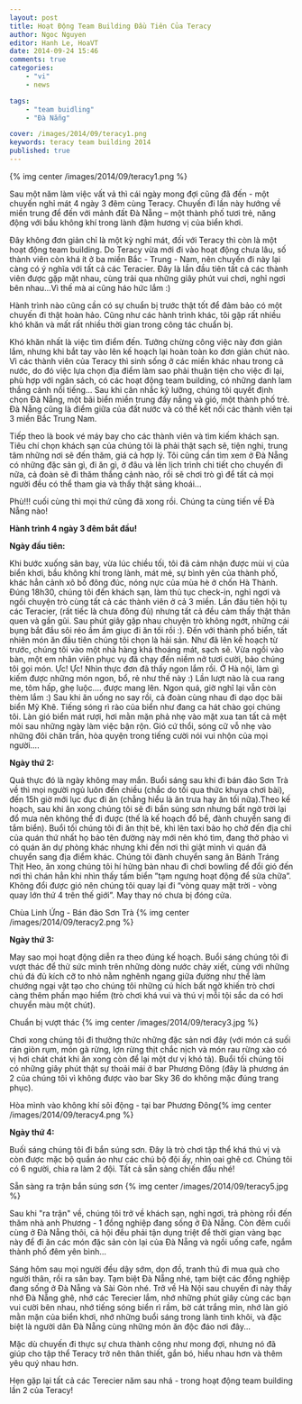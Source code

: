 ```yaml
---
layout: post
title: Hoạt Động Team Building Đầu Tiên Của Teracy
author: Ngoc Nguyen
editor: Hanh Le, HoaVT
date: 2014-09-24 15:46
comments: true
categories:
    - "vi"
    - news

tags:
    - "team buidling"
    - "Đà Nẵng"

cover: /images/2014/09/teracy1.png
keywords: teracy team building 2014
published: true
---
```

{% img center /images/2014/09/teracy1.png %}

Sau một năm làm việc vất vả thì cái ngày mong đợi cũng đã đến - một chuyến nghỉ mát 4 ngày 3 đêm
cùng Teracy. Chuyến đi lần này hướng về miền trung để đến với mảnh đất Đà Nẵng – một
thành phố tươi trẻ, năng động với bầu không khí trong lành đậm hương vị của biển khơi.

Đây không đơn giản chỉ là một kỳ nghỉ mát, đối với Teracy thì còn là một hoạt động team building. Do
Teracy vừa mới đi vào hoạt động chưa lâu, số thành viên còn khá ít ở ba miền Bắc - Trung - Nam, nên
chuyến đi này lại càng có ý nghĩa với tất cả các Teracier. Đây là lần đầu tiên tất cả các thành viên
được gặp mặt nhau, cùng trải qua những giây phút vui chơi, nghỉ ngơi bên nhau...Vì thế mà ai cũng háo
hức lắm :)

<!-- more -->

Hành trình nào cũng cần có sự chuẩn bị trước thật tốt để đảm bảo có một chuyến đi thật hoàn hảo. Cũng
như các hành trình khác, tôi gặp rất nhiều khó khăn và mất rất nhiều thời gian trong công tác chuẩn bị.

Khó khăn nhất là việc tìm điểm đến. Tưởng chừng công việc này đơn giản lắm, nhưng khi bắt tay
vào lên kế hoạch lại hoàn toàn ko đơn giản chút nào. Vì các thành viên của Teracy thì sinh sống ở
các miền khác nhau trong cả nước, do đó việc lựa chọn địa điểm làm sao phải thuận tiện cho việc
đi lại, phù hợp với ngân sách, có các hoạt động team building, có những danh lam thắng cảnh nổi
tiếng... Sau khi cân nhắc kỹ lưỡng, chúng tôi quyết định chọn Đà Nẵng, một bãi biển miền trung đầy
nắng và gió, một thành phố trẻ. Đà Nẵng cũng là điểm giữa của đất nước và có thể kết nối các thành
viên tại 3 miền Bắc Trung Nam.

Tiếp theo là book vé máy bay cho các thành viên và tìm kiếm khách sạn. Tiêu chí chọn khách sạn
của chúng tôi là phải thật sạch sẽ, tiện nghi, trung tâm những nơi sẽ đến thăm, giá cả hợp lý.
Tôi cũng cần tìm xem ở Đà Nẵng có những đặc sản gì, đi ăn gì, ở đâu và lên lịch trình chi tiết cho
chuyến đi nữa, cả đoàn sẽ đi thăm thắng cảnh nào, rồi sẽ chơi trò gì để tất cả mọi người đều có thể
tham gia và thấy thật sảng khoái...

Phù!!! cuối cùng thì mọi thứ cũng đã xong rồi. Chúng ta cùng tiến về Đà Nẵng nào!

**Hành trình 4 ngày 3 đêm bắt đầu!**

**Ngày đầu tiên:**

Khi bước xuống sân bay, vừa lúc chiều tối, tôi đã cảm nhận được mùi vị của
biển khơi, bầu không khí trong lành, mát mẻ, sự bình yên của thành phố, khác hẳn cảnh xô bồ đông
đúc, nóng nực của mùa hè ở chốn Hà Thành. Đúng 18h30, chúng tôi đến khách sạn, làm thủ tục
check-in, nghỉ ngơi và ngồi chuyện trò cùng tất cả các thành viên ở cả 3 miền. Lần đâu tiên hội tụ
các Teracier, (rất tiếc là chưa đông đủ) nhưng tất cả đều cảm thấy thật thân quen và gần gũi. Sau phút
giây gặp nhau chuyện trò không ngớt, những cái bụng bắt đầu sôi réo ầm ầm giục đi ăn tối rồi :).
Đến với thành phố biển, tất nhiên món ăn đầu tiên chúng tôi chọn là hải sản. Như đã lên kế hoạch
từ trước, chúng tôi vào một nhà hàng khá thoáng mát, sạch sẽ. Vừa ngồi vào bàn, một em nhân viên
phục vụ đã chạy đến niềm nở tươi cười, bảo chúng tôi gọi món. Ực! Ực! Nhìn thực đơn đã thấy ngon
lắm rồi. Ở Hà nội, làm gì kiếm được những món ngon, bổ, rẻ như thế này :) Lần lượt nào là cua rang me,
tôm hấp, ghẹ luộc.... được mang lên. Ngon quá, giờ nghĩ lại vẫn còn thèm lắm :) Sau khi ăn uống no
say rồi, cả đoàn cùng nhau đi dạo dọc bãi biển Mỹ Khê. Tiếng sóng rì rào của biển như đang ca hát
chào gọi chúng tôi. Làn gió biển mát rượi, hơi mằn mặn phả nhẹ vào mặt xua tan tất cả mệt mỏi
sau những ngày làm việc bận rộn. Gió cứ thổi, sóng cữ vỗ nhẹ vào những đôi chân trần, hòa quyện
trong tiếng cười nói vui nhộn của mọi người....

**Ngày thứ 2:**

Quả thực đó là ngày không may mắn. Buổi sáng sau khi đi bán đảo Sơn Trà về thì
mọi người ngủ luôn đến chiều (chắc do tối qua thức khuya chơi bài), đến 15h giờ mới lục đục đi ăn
(chẳng hiểu là ăn trưa hay ăn tối nữa).Theo kế hoạch, sau khi ăn xong chúng tôi sẽ đi bắn súng sơn
nhưng bất ngờ trời lại đổ mưa nên không thể đi được (thế là kế hoạch đổ bể, đành chuyển sang đi tắm
biển). Buổi tối chúng tôi đi ăn thịt bê, khi lên taxi bảo họ chở đến địa chỉ của quán thứ nhất họ bảo
tên đường này mới nên khó tìm, đang thở phào vì có quán ăn dự phòng khác nhưng khi đến nơi thì
giật mình vì quán đã chuyển sang địa điểm khác. Chúng tôi đành chuyển sang ăn Bánh Tráng Thịt
Heo, ăn xong chúng tôi hí hửng bàn nhau đi chơi bowling để đổi gió đến nơi thì chán hẳn khi nhìn
thấy tấm biển ”tạm ngưng hoạt động để sửa chữa”. Không đổi được gió nên chúng tôi quay lại đi
“vòng quay mặt trời - vòng quay lớn thứ 4 trên thế giới”. May thay nó chưa bị đóng cửa.

 Chùa Linh Ứng - Bán đảo Sơn Trà {% img center /images/2014/09/teracy2.png %}


**Ngày thứ 3:**

 May sao mọi hoạt động diễn ra theo đúng kế hoạch. Buổi sáng chúng tôi đi vượt
thác để thử sức mình trên những dòng nước chảy xiết, cùng với những chú đá đủ kích cỡ to nhỏ nằm
nghênh ngang giữa đường như thể làm chướng ngại vật tạo cho chúng tôi những cú hích bất ngờ
khiến trò chơi càng thêm phần mạo hiểm (trò chơi khá vui và thú vị mỗi tội sắc da có hơi chuyển
màu một chút).

Chuẩn bị vượt thác {% img center /images/2014/09/teracy3.jpg %}

Chơi xong chúng tôi đi thưởng thức những đặc sản nơi đây (với món cá suối rán
giòn rụm, món gà rừng, lợn rừng thịt chắc nịch và món rau rừng xào có vị hơi chát chát khi ăn xong
còn để lại một dư vị khó tả). Buổi tối chúng tôi có những giây phút thật sự thoải mái ở bar Phương
Đông (đây là phương án 2 của chúng tôi vì không được vào bar Sky 36 do không mặc đúng trang
phục).

Hòa mình vào không khí sôi động - tại bar Phương Đông{% img center /images/2014/09/teracy4.png %}

**Ngày thứ 4:**

Buối sáng chúng tôi đi bắn súng sơn. Đây là trò chơi tập thể khá thú vị và còn được
mặc bộ quần áo như các chú bộ đội ấy, nhìn oai ghê cơ. Chúng tôi có 6 người, chia ra làm 2 đội. Tất
cả sẵn sàng chiến đấu nhé!

Sẵn sàng ra trận bắn súng sơn {% img center /images/2014/09/teracy5.jpg %}

Sau khi "ra trận" về, chúng tôi trở về khách sạn, nghỉ ngơi, trả phòng rồi đến thăm nhà anh Phương -
1 đồng nghiệp đang sống ở Đà Nẵng. Còn đêm cuối cùng ở Đà Nẵng thôi, cả hội đều phải tận dụng
triệt để thời gian vàng bạc này để đi ăn các món đặc sản còn lại của Đà Nẵng và ngồi uống cafe,
ngắm thành phố đêm yên bình...

Sáng hôm sau mọi người đều dậy sớm, dọn đồ, tranh thủ đi mua quà cho người thân, rồi ra sân
bay. Tạm biệt Đà Nẵng nhé, tạm biệt các đồng nghiệp đang sống ở Đà Nẵng và Sài Gòn nhé. Trở về
Hà Nội sau chuyến đi này thấy nhớ Đà Nẵng ghê, nhớ các Terecier lắm, nhớ những phút giây cùng
các bạn vui cười bên nhau, nhớ tiếng sóng biển rì rầm, bờ cát trắng mìn, nhớ làn gió mằn mặn của
biển khơi, nhớ những buổi sáng trong lành tinh khôi, và đặc biệt là người dân Đà Nẵng cùng những
món ăn độc đáo nơi đây...

Mặc dù chuyến đi thực sự chưa thành công như mong đợi, nhưng nó đã giúp cho tập thể Teracy trở
nên thân thiết, gắn bó, hiểu nhau hơn và thêm yêu quý nhau hơn.

Hẹn gặp lại tất cả các Terecier năm sau nhá - trong hoạt động team building lần 2 của Teracy!
